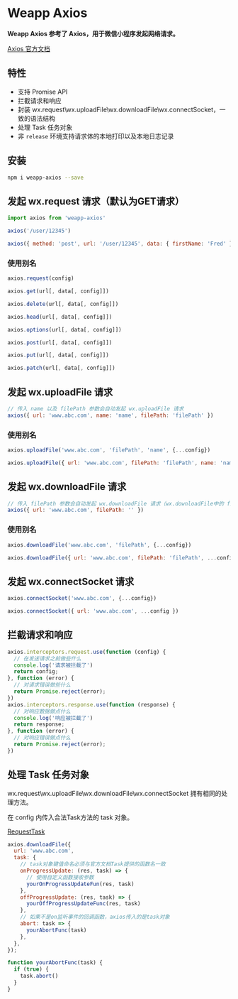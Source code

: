 # Weapp Axios

**Weapp Axios 参考了 Axios，用于微信小程序发起网络请求。**

[Axios 官方文档](http://www.axios-js.com/zh-cn/docs/#axios)

## 特性

- 支持 Promise API
- 拦截请求和响应
- 封装 wx.request\wx.uploadFile\wx.downloadFile\wx.connectSocket，一致的语法结构
- 处理 Task 任务对象
- 非 `release` 环境支持请求体的本地打印以及本地日志记录

## 安装

```bash
npm i weapp-axios --save
```

## 发起 wx.request 请求（默认为GET请求）

```javascript
import axios from 'weapp-axios'

axios('/user/12345')

axios({ method: 'post', url: '/user/12345', data: { firstName: 'Fred' } })
```

### 使用别名

```javascript
axios.request(config)

axios.get(url[, data[, config]])

axios.delete(url[, data[, config]])

axios.head(url[, data[, config]])

axios.options(url[, data[, config]])

axios.post(url[, data[, config]])

axios.put(url[, data[, config]])

axios.patch(url[, data[, config]])
```

## 发起 wx.uploadFile 请求

```javascript
// 传入 name 以及 filePath 参数会自动发起 wx.uploadFile 请求
axios({ url: 'www.abc.com', name: 'name', filePath: 'filePath' })
```

### 使用别名

```javascript
axios.uploadFile('www.abc.com', 'filePath', 'name', {...config})

axios.uploadFile({ url: 'www.abc.com', filePath: 'filePath', name: 'name', ...config })
```

## 发起 wx.downloadFile 请求

```javascript
// 传入 filePath 参数会自动发起 wx.downloadFile 请求（wx.downloadFile中的 filePath 为非必填项，可传入空值）
axios({ url: 'www.abc.com', filePath: '' })
```

### 使用别名

```javascript
axios.downloadFile('www.abc.com', 'filePath', {...config})

axios.downloadFile({ url: 'www.abc.com', filePath: 'filePath', ...config })
```

## 发起 wx.connectSocket 请求

```javascript
axios.connectSocket('www.abc.com', {...config})

axios.connectSocket({ url: 'www.abc.com', ...config })
```

## 拦截请求和响应

```javascript
axios.interceptors.request.use(function (config) {
  // 在发送请求之前做些什么
  console.log('请求被拦截了')
  return config;
}, function (error) {
  // 对请求错误做些什么
  return Promise.reject(error);
})
axios.interceptors.response.use(function (response) {
  // 对响应数据做点什么
  console.log('响应被拦截了')
  return response;
}, function (error) {
  // 对响应错误做点什么
  return Promise.reject(error);
})
```

## 处理 Task 任务对象

wx.request\wx.uploadFile\wx.downloadFile\wx.connectSocket 拥有相同的处理方法。

在 config 内传入合法Task方法的 task 对象。

[RequestTask](https://developers.weixin.qq.com/miniprogram/dev/api/network/request/RequestTask.html)

```javascript
axios.downloadFile({
  url: 'www.abc.com',
  task: {
    // task对象键值命名必须与官方文档Task提供的函数名一致
    onProgressUpdate: (res, task) => {
      // 使用自定义函数接收参数
      yourOnProgressUpdateFun(res, task)
    },
    offProgressUpdate: (res, task) => {
      yourOffProgressUpdateFunc(res, task)
    },
    // 如果不是on监听事件的回调函数，axios传入的是task对象
    abort: task => {
      yourAbortFunc(task)
    },
  },
});

function yourAbortFunc(task) {
  if (true) {
    task.abort()
  }
}
```

